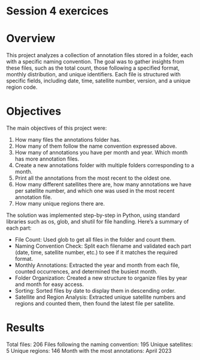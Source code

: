 # Session 4 exercices
# Overview

This project analyzes a collection of annotation files stored in a folder, each with a specific naming convention. The goal was to gather insights from these files, such as the total count, those following a specified format, monthly distribution, and unique identifiers. Each file is structured with specific fields, including date, time, satellite number, version, and a unique region code.
 
# Objectives

The main objectives of this project were:

1. How many files the annotations folder has.
2. How many of them follow the name convention expressed above.
3. How many of annotations you have per month and year. Which month has more annotation files.
4. Create a new annotations folder with multiple folders corresponding to a month.
5. Print all the annotations from the most recent to the oldest one. 
6. How many different satellites there are, how many annotations we have per satellite number, and which one was used in the most recent annotation file. 
7. How many unique regions there are.

The solution was implemented step-by-step in Python, using standard libraries such as os, glob, and shutil for file handling. Here’s a summary of each part:

- File Count: Used glob to get all files in the folder and count them.
- Naming Convention Check: Split each filename and validated each part (date, time, satellite number, etc.) to see if it matches the required format.
- Monthly Annotations: Extracted the year and month from each file, counted occurrences, and determined the busiest month.
- Folder Organization: Created a new structure to organize files by year and month for easy access.
- Sorting: Sorted files by date to display them in descending order.
- Satellite and Region Analysis: Extracted unique satellite numbers and regions and counted them, then found the latest file per satellite.

# Results

Total files: 206
Files following the naming convention: 195
Unique satellites: 5
Unique regions: 146
Month with the most annotations: April 2023
